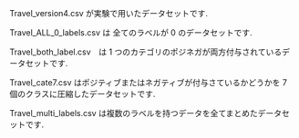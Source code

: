 
Travel_version4.csv が実験で用いたデータセットです.

Travel_ALL_0_labels.csv は 全てのラベルが 0 のデータセットです. 

Travel_both_label.csv　は 1 つのカテゴリのポジネガが両方付与されているデータセットです.

Travel_cate7.csv はポジティブまたはネガティブが付与さているかどうかを 7 個のクラスに圧縮したデータセットです.

Travel_multi_labels.csv は複数のラベルを持つデータを全てまとめたデータセットです.
